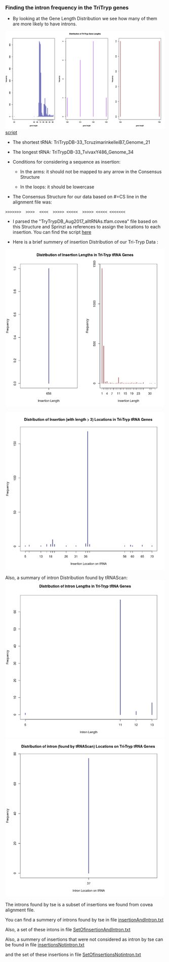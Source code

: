 ### Finding the intron frequency in the TriTryp genes

* By looking at the Gene Length Distribution we see how many of them are more likely to have introns.

![alt text](https://github.com/fhadinezhadUC/leshmania/blob/master/intronFrequency/GeneLengthDistribution.svg)
[script](https://github.com/fhadinezhadUC/leshmania/blob/master/GeneLength.R)

  * The shortest tRNA: TriTrypDB-33_TcruzimarinkelleiB7_Genome_21

  * The longest tRNA: TriTrypDB-33_TvivaxY486_Genome_34

* Conditions for considering a sequence as insertion:

   * In the arms: it should not be mapped to any arrow in the Consensus Structure

   * In the loops: it should be lowercase 

* The Consensus Structure for our data based on #=CS line in the alignment file was:
```
>>>>>>>  >>>>  <<<<  >>>>> <<<<<  >>>>> <<<<< <<<<<<<
```

* I parsed the "TryTrypDB_Aug2017_alltRNAs.tfam.covea" file based on this Structure and Sprinzl as references to assign the locations to each insertion. You can find the script [here](https://github.com/fhadinezhadUC/leshmania/blob/master/intronDist.R)


   
* Here is a brief summery of insertion Distribution of our Tri-Tryp Data :

![alt text](https://github.com/fhadinezhadUC/leshmania/blob/master/intronFrequency/InsertionLengthDist.jpeg)

![alt text](https://github.com/fhadinezhadUC/leshmania/blob/master/intronFrequency/insertionlocationdist.jpeg)

Also, a summary of intron Distribution found by tRNAScan: 
![alt text](https://github.com/fhadinezhadUC/leshmania/blob/master/intronFrequency/tseIntronLengthDist.jpeg)
![alt text](https://github.com/fhadinezhadUC/leshmania/blob/master/intronFrequency/tseIntronLocationDist.jpeg)

The introns found by tse is a subset of insertions we found from covea alignment file. 

You can find a summery of introns found by tse in file [insertionAndIntron.txt](https://github.com/fhadinezhadUC/leshmania/blob/master/intronFrequency/insertionAndIntron.txt)

Also, a set of these intons in file [SetOfinsertionAndIntron.txt](https://github.com/fhadinezhadUC/leshmania/blob/master/intronFrequency/SetOfinsertionAndIntron.txt)

Also, a summery of insertions that were not considered as intron by tse can be found in file [insertionsNotintron.txt](https://github.com/fhadinezhadUC/leshmania/blob/master/intronFrequency/insertionsNotintron.txt)  

and the set of these insertions in file [SetOfinsertionsNotintron.txt](https://github.com/fhadinezhadUC/leshmania/blob/master/intronFrequency/SetOfinsertionsNotintron.txt)



